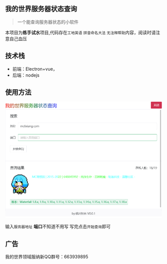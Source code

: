 ## 我的世界服务器状态查询

> 一个能查询服务器状态的小软件

本项目为**练手试水**项目,代码存在``工地英语`` ``拼音命名大法`` ``无注释帮助``内容，阅读时请注意自己血压

## 技术栈

* 前端：Electron+vue，
* 后端：nodejs

## 使用方法

![主程序](.\img\QQ截图20220521211702.png)

输入``服务器地址`` **端口**不知道不用写 写完点击``开始查询``即可

## 广告

我的世界领域服纳新QQ群号：663939895